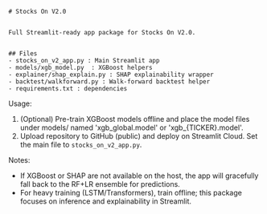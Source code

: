     # Stocks On V2.0


    Full Streamlit-ready app package for Stocks On V2.0.


    ## Files
    - stocks_on_v2_app.py : Main Streamlit app
    - models/xgb_model.py  : XGBoost helpers
    - explainer/shap_explain.py : SHAP explainability wrapper
    - backtest/walkforward.py : Walk-forward backtest helper
    - requirements.txt : dependencies

Usage:
1. (Optional) Pre-train XGBoost models offline and place the model files under models/ named 'xgb_global.model' or 'xgb_{TICKER}.model'.
2. Upload repository to GitHub (public) and deploy on Streamlit Cloud. Set the main file to `stocks_on_v2_app.py`.

Notes:
- If XGBoost or SHAP are not available on the host, the app will gracefully fall back to the RF+LR ensemble for predictions.
- For heavy training (LSTM/Transformers), train offline; this package focuses on inference and explainability in Streamlit.
